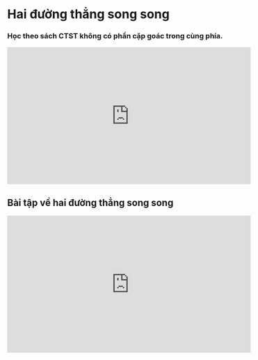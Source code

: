 # Hai đường thẳng song song
### Học theo sách CTST không có phần cặp goác trong cùng phía. 
<iframe width="560" height="315" src="https://www.youtube.com/embed/xImBVXmRrNU?si=I8sfa2Z_RAndCF7O" title="YouTube video player" frameborder="0" allow="accelerometer; autoplay; clipboard-write; encrypted-media; gyroscope; picture-in-picture; web-share" referrerpolicy="strict-origin-when-cross-origin" allowfullscreen></iframe>

## Bài tập về hai đường thẳng song song
<iframe width="560" height="315" src="https://www.youtube.com/embed/dOAhj7vlqTU?si=qyGKG7JrO4kuSfvt" title="YouTube video player" frameborder="0" allow="accelerometer; autoplay; clipboard-write; encrypted-media; gyroscope; picture-in-picture; web-share" referrerpolicy="strict-origin-when-cross-origin" allowfullscreen></iframe>


